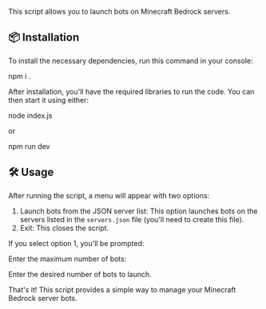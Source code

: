 This script allows you to launch bots on Minecraft Bedrock servers.

## 📦 Installation

To install the necessary dependencies, run this command in your console:

npm i . 


After installation, you'll have the required libraries to run the code. You can then start it using either:

node index.js 


or

npm run dev


## 🛠 Usage

After running the script, a menu will appear with two options:

1. Launch bots from the JSON server list: This option launches bots on the servers listed in the `servers.json` file (you'll need to create this file).
2. Exit: This closes the script.

If you select option 1, you'll be prompted:

Enter the maximum number of bots:


Enter the desired number of bots to launch.

That's it! This script provides a simple way to manage your Minecraft Bedrock server bots.
